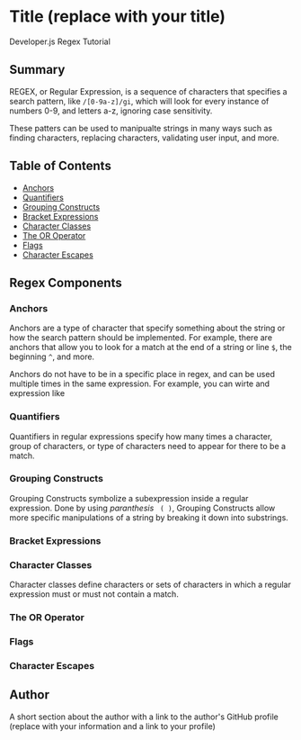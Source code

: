 # Title (replace with your title)

Developer.js Regex Tutorial

## Summary

<!-- Briefly summarize the regex you will be describing and what you will explain. Include a code snippet of the regex. Replace this text with your summary. -->

REGEX, or Regular Expression, is a sequence of characters that specifies a search pattern, 
like  ``` /[0-9a-z]/gi ```, which will look for every instance of numbers 0-9, and letters a-z, ignoring case sensitivity.

These patters can be used to manipualte strings in many ways such as finding characters, replacing characters, validating user input, and more. 

## Table of Contents

- [Anchors](#anchors)
- [Quantifiers](#quantifiers)
- [Grouping Constructs](#grouping-constructs)
- [Bracket Expressions](#bracket-expressions)
- [Character Classes](#character-classes)
- [The OR Operator](#the-or-operator)
- [Flags](#flags)
- [Character Escapes](#character-escapes)

## Regex Components

### Anchors
Anchors are a type of character that specify something about the string or how the search pattern should be implemented. For example, there are anchors that allow you to look for a match at the end of a string or line ``` $ ```, the beginning ``` ^ ```, and more.

Anchors do not have to be in a specific place in regex, and can be used multiple times in the same expression. For example, you can wirte and expression like 

### Quantifiers
Quantifiers in regular expressions specify how many times a character, group of characters, or type of characters need to appear for there to be a match.  


### Grouping Constructs
Grouping Constructs symbolize a subexpression inside a regular expression. Done by using *paranthesis* ```  ( ) ```, Grouping Constructs allow more specific manipulations of a string by breaking it down into substrings. 

### Bracket Expressions


### Character Classes
Character classes define characters or sets of characters in which a regular expression must or must not contain a match.

### The OR Operator

### Flags

### Character Escapes

## Author

A short section about the author with a link to the author's GitHub profile (replace with your information and a link to your profile)
